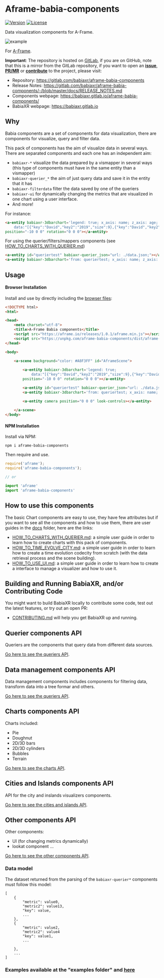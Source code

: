 # Aframe-babia-components

[![Version](http://img.shields.io/npm/v/aframe-babia-components.svg?style=flat-square)](https://npmjs.org/package/aframe-babia-components)
[![License](http://img.shields.io/npm/l/aframe-babia-components.svg?style=flat-square)](https://npmjs.org/package/aframe-babia-components)

Data visualization components for A-Frame.

![example](https://i.imgur.com/CedRQs6.png)

For [A-Frame](https://aframe.io).

**Important**: The repository is hosted on [GitLab](https://gitlab.com/babiaxr/aframe-babia-components), if you are on GitHub, note that this is a mirror from the GitLab repository, if you want to open an [**issue**](https://gitlab.com/babiaxr/aframe-babia-components/-/issues), [**PR/MR**](https://gitlab.com/babiaxr/aframe-babia-components/-/merge_requests) or [**contribute**](https://gitlab.com/babiaxr/aframe-babia-components/-/blob/master/docs/CONTRIBUTING.md) to the project, please visit:
- Repository: https://gitlab.com/babiaxr/aframe-babia-components
- Release Notes: https://gitlab.com/babiaxr/aframe-babia-components/-/blob/master/docs/RELEASE_NOTES.md
- Components webpage: https://babiaxr.gitlab.io/aframe-babia-components/
- BabiaXR webpage: https://babiaxr.gitlab.io

## Why

Babia components are a set of components for data visualization, there are components for visualize, query and filter data.

This pack of components has the aim of visualize data in several ways. There are separated components and each one has an independent aim:

- `babiaxr-*` visualize the data prepared by a vismapper in several ways (this type of components must have in the same entity than a vismapper)
- `babiaxr-querier_*` the aim of just query data and save it in the entity that it has
- `babiaxr-filterdata` filter the data saved by one of the queriers
- `babiaxr-ui` for dynamically changing the metrics that are visualized in one chart using a user interface.
- And more!

For instance:

```html
<a-entity babiaxr-3dbarchart='legend: true; x_axis: name; z_axis: age; height: size;
    data:"[{"key":"David","key2":"2019","size":9},{"key":"David","key2":"2018","size":8},{"key":"David","key2":"2017","size":7},{"key":"David","key2":"2016","size":6},{"key":"David","key2":"2015","size":5},{"key":"Pete","key2":"2011","size":8},{"key":"Pete","key2":"2014","size":7},{"key":"Josh","key2":"2016","size":6},{"key":"Josh","key2":"2015","size":5},{"key":"Jesus","key2":"2016","size":9},{"key":"Jesus","key2":"2011","size":8},{"key":"Jesus","key2":"2014","size":7},{"key":"Jesus","key2":"2016","size":6},{"key":"Jesus","key2":"2015","size":5},{"key":"Jesus","key2":"2016","size":9},{"key":"Steve","key2":"2016","size":9},{"key":"Steve","key2":"2017","size":8},{"key":"Steve","key2":"2014","size":7},{"key":"Steve","key2":"2013","size":6},{"key":"Moreno","key2":"2015","size":5},{"key":"Jesus","key2":"2019","size":10},{"key":"Pete","key2":"2019","size":10}]"' 
position="-10 0 0" rotation="0 0 0"></a-entity>

```

For using the querier/filters/mappers components (see [HOW_TO_CHARTS_WITH_QUERIER.md](./docs/tutorials/HOW_TO_CHARTS.md))

```html
<a-entity id="queriertest" babiaxr-querier_json="url: ./data.json;"></a-entity>
<a-entity babiaxr-3dbarchart='from: queriertest; x_axis: name; z_axis: age; height: size; legend: true' position="-10 0 0" rotation="0 0 0"></a-entity>
```




## Usage

#### Browser Installation

Install and use by directly including the [browser files](dist):

```html
<!DOCTYPE html>
<html>

<head>
    <meta charset="utf-8">
    <title>A-Frame Babia components</title>
    <script src="https://aframe.io/releases/1.0.1/aframe.min.js"></script>
    <script src="https://unpkg.com/aframe-babia-components/dist/aframe-babia-components.min.js"></script>
</head>

<body>

    <a-scene background="color: #A8F3FF" id="AframeScene">
        
        <a-entity babiaxr-3dbarchart='legend: true; 
            data:"[{"key":"David","key2":"2019","size":9},{"key":"David","key2":"2018","size":8},{"key":"David","key2":"2017","size":7},{"key":"David","key2":"2016","size":6},{"key":"David","key2":"2015","size":5},{"key":"Pete","key2":"2011","size":8},{"key":"Pete","key2":"2014","size":7},{"key":"Josh","key2":"2016","size":6},{"key":"Josh","key2":"2015","size":5},{"key":"Jesus","key2":"2016","size":9},{"key":"Jesus","key2":"2011","size":8},{"key":"Jesus","key2":"2014","size":7},{"key":"Jesus","key2":"2016","size":6},{"key":"Jesus","key2":"2015","size":5},{"key":"Jesus","key2":"2016","size":9},{"key":"Steve","key2":"2016","size":9},{"key":"Steve","key2":"2017","size":8},{"key":"Steve","key2":"2014","size":7},{"key":"Steve","key2":"2013","size":6},{"key":"Moreno","key2":"2015","size":5},{"key":"Jesus","key2":"2019","size":10},{"key":"Pete","key2":"2019","size":10}]"' 
        position="-10 0 0" rotation="0 0 0"></a-entity>

        <a-entity id="queriertest" babiaxr-querier_json="url: ./data.json;"></a-entity>
        <a-entity babiaxr-3dbarchart='from: queriertest; x_axis: name; z_axis: age; height: size; radius: size; legend: true' position="-10 0 0" rotation="0 0 0"></a-entity>

        <a-entity camera position="0 0 0" look-controls></a-entity>
        
    </a-scene>
</body>
```

#### NPM Installation

Install via NPM:

```
npm i aframe-babia-components
```

Then require and use.
```js
require('aframe');
require('aframe-babia-components');

// or

import 'aframe'
import 'aframe-babia-components'
```

## How to use this components

The basic Chart components are easy to use, they have few attributes but if you want to see all the components and how to use them, there are user guides in the [docs](https://github.com/dlumbrer/aframe-babia-components/tree/master/docs) folder, here are the links:

- [HOW_TO_CHARTS_WITH_QUERIER.md](./docs/tutorials/HOW_TO_CHARTS.md): a simple user guide in order to learn how to create charts with this pack of components.
- [HOW_TO_TIME_EVOLVE_CITY.md](./docs/tutorials/HOW_TO_TIME_EVOLVE_CITY.md): a simple user guide in order to learn how to create a time evolution codecity from scratch (with the data retrieval process and the scene building).
- [HOW_TO_USE_UI.md](./docs/tutorials/HOW_TO_USE_UI.md): a simple user guide in order to learn how to create a interface to manage a visualizer and how to use it.


## Building and Running BabiaXR, and/or Contributing Code

You might want to build BabiaXR locally to contribute some code, test out the latest features, or try out an open PR:

- [CONTRIBUTING.md](./docs/CONTRIBUTING.md) will help you get BabiaXR up and running.


## Querier components API

Queriers are the components that query data from different data sources.

[Go here to see the queriers API](./docs/APIs/QUERIERS.md).

## Data management components API

Data management components includes components for filtering data, transform data into a tree formar and others.

[Go here to see the queriers API](./docs/APIs/DATAMANAGEMENT.md).

## Charts components API

Charts included:
- Pie
- Doughnut
- 2D/3D bars
- 2D/3D cylinders
- Bubbles
- Terrain

[Go here to see the charts API](./docs/APIs/CHARTS.md).

## Cities and Islands components API

API for the city and inslands visualizers components.

[Go here to see the cities and islands API](./docs/APIs/CITIES.md).

## Other components API

Other components:
- UI (for changing metrics dynamically)
- lookat component
...

[Go here to see the other components API](./docs/APIs/OTHERS.md).


### Data model

The dataset returned from the parsing of the `babiaxr-querier*` components must follow this model:

```
[
    {
        "metric": value0,
        "metric2": value13,
        "key": value,
        ...
    },
    {
        "metric": value2,
        "metric2": value4
        "key": value1,
        ...

    },
    ...
]

```

### Examples available at the "examples folder" and [here](https://babiaxr.gitlab.io/aframe-babia-components/)